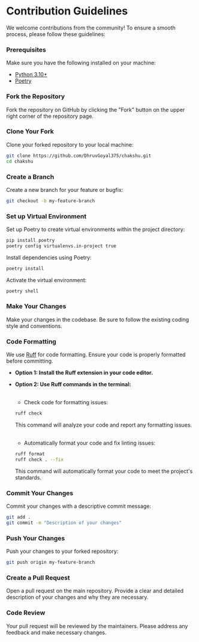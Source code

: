 # Contribution Guidelines

We welcome contributions from the community! To ensure a smooth process, please follow these guidelines:

### Prerequisites

Make sure you have the following installed on your machine:

- [Python 3.10+](https://www.python.org/downloads/)
- [Poetry](https://python-poetry.org/docs/#installation)

### Fork the Repository

Fork the repository on GitHub by clicking the "Fork" button on the upper right corner of the repository page.

### Clone Your Fork

Clone your forked repository to your local machine:

```sh
git clone https://github.com/DhruvGoyal375/chakshu.git
cd chakshu
```

### Create a Branch

Create a new branch for your feature or bugfix:

```sh
git checkout -b my-feature-branch
```

### Set up Virtual Environment

Set up Poetry to create virtual environments within the project directory:

```sh
pip install poetry
poetry config virtualenvs.in-project true
```

Install dependencies using Poetry:

```sh
poetry install
```

Activate the virtual environment:

```sh
poetry shell
```

### Make Your Changes

Make your changes in the codebase. Be sure to follow the existing coding style and conventions.

### Code Formatting

We use [Ruff](https://github.com/charliermarsh/ruff) for code formatting. Ensure your code is properly formatted before committing.

- **Option 1: Install the Ruff extension in your code editor.**
- **Option 2: Use Ruff commands in the terminal:**

  <br>

  - Check code for formatting issues:

  ```sh
  ruff check
  ```

  This command will analyze your code and report any formatting issues.

  <br>

  - Automatically format your code and fix linting issues:

  ```sh
  ruff format
  ruff check . --fix
  ```

  This command will automatically format your code to meet the project's standards.

### Commit Your Changes

Commit your changes with a descriptive commit message:

```sh
git add .
git commit -m "Description of your changes"
```

### Push Your Changes

Push your changes to your forked repository:

```sh
git push origin my-feature-branch
```

### Create a Pull Request

Open a pull request on the main repository. Provide a clear and detailed description of your changes and why they are necessary.

### Code Review

Your pull request will be reviewed by the maintainers. Please address any feedback and make necessary changes.
